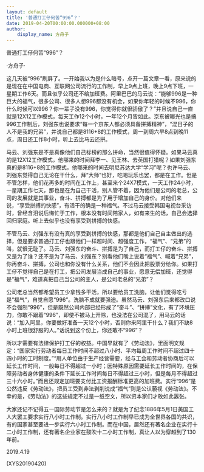 ```yaml
---
layout: default
title: '普通打工仔何苦“996”？'
date: 2019-04-20T00:00:00.000000+08:00
author:
    display_name: 方舟子
---
```


普通打工仔何苦“996”？

·方舟子·

这几天被“996”刷屏了。一开始我以为是什么暗号，点开一篇文章一看，原来说的是现在在中国电商、互联网公司流行的工作制，早上9点上班，晚上9点下班，一星期工作6天。而且似乎公司还不给加班费。阿里巴巴的马云说：“能够996是一种巨大的福气，很多公司、很多人想996都没有机会，如果你年轻的时候不996，你什么时候可以996？你一辈子没有996，你觉得你就很骄傲了？”并且说自己一直就是12X12工作模式，每天工作12个小时，一年12个月皆如此。京东被曝光也是搞996工作制后，刘强东也说要求“每一个京东人都必须具备拼搏精神”，“混日子的人不是我的兄弟”，并说自己都是8116+8的工作模式，周一到周六早8点到晚11点，周日还工作8小时，听上去比马云还拼。

马云、刘强东是不是真像他们自己标榜的那么拼命，当然很值得怀疑。如果马云真的是12X12工作模式，他哪来的时间拜李一、见王林、去英国打猎呢？如果刘强东真的是8116+8的工作模式，他哪来的时间去明尼苏达大学“学习”呢？也许马云、刘强东觉得自己无论在干什么，拜“大师”也好，吃喝玩乐也罢，都是在工作。但是不管怎样，他们花再多的时间在工作上，甚至来个24X7模式，一天工作24小时，一星期工作七天，那也是在为自己干活，别人管不着，因为他们是公司的老总，公司的发展就是其事业，奋斗、拼搏都是为了用于增加自己的身价。对他们来说，“享受拼搏的快感”，有活干的确是一种福气。不过马云接受韩国电视台采访时，曾经含泪说后悔忙于工作，根本没有时间陪家人，如有来生的话，自己会选择回归家庭。听上去似乎也没有享受到拼搏的快感。

不管马云、刘强东有没有真的享受到拼搏的快感，那都是他们自己自主做出的选择，但是要求普通打工仔也跟他们一样超时间、超强度工作，“福气”、“兄弟”的叫，就很无耻了。马云、刘强东的奋斗、拼搏是为了自己，而打工仔的奋斗、拼搏又是为了谁？还不是为了马云、刘强东？别看他们嘴上说着“福气”、喊着“兄弟”，你再奋斗、拼搏，公司也和你没有什么关系，他们不会因此把股票分给你。如果打工仔不觉得自己是在打工，把公司发展当成自己的事业，愿意无偿加班，还觉得是“福气”，难道真把自己当公司的主人，是公司老总的“兄弟”？

公司老总当然都希望员工少拿钱多干活，所以要给员工洗脑，让他们觉得吃亏是“福气”，自觉自愿“996”。洗脑不成就要强迫。虽然马云、刘强东后来都改口说不会强制“996”，但是既然公司内部已经形成了“奋斗”、“拼搏”文化，有了环境压力，你敢不跟着“996”，即使不被马上开除，也没法在公司混了，用马云的话说：“加入阿里，你要做好准备一天12个小时，否则你来阿里干什么？我们不缺8小时上班很舒服的人。”话说到这个份上，你还敢不“996”？

所以才需要有法律保护打工仔的权益。中国早就有了《劳动法》，里面明文规定：“国家实行劳动者每日工作时间不超过八小时、平均每周工作时间不超过四十四小时的工时制度。”“用人单位由于生产经营需要，经与工会和劳动者协商后可以延长工作时间，一般每日不得超过一小时；因特殊原因需要延长工作时间的，在保障劳动者身体健康的条件下延长工作时间每日不得超过三小时，但是每月不得超过三十六小时。”而且还规定加班要支付比工资报酬标准更高的加班费。实行“996”是公然违反《劳动法》，把员工受到非法剥削说成“福气”则是公认藐视《劳动法》。不幸的是，《劳动法》的这些规定不过是一纸空文，所以资本家们才敢如此嚣张。

大家还记不记得五一国际劳动节是怎么来的？就是为了纪念1886年5月1日美国工人大罢工要求实行八小时工作制。实行八小时工作制早已成为全世界各国的共识，有的国家甚至要进一步实行六小时工作制。而在中国，居然还有著名企业在实行十二小时工作制，还有著名企业家在鼓吹十二小时工作制，真让人以为穿越到了130年前。

2019.4.19

(XYS20190420)

